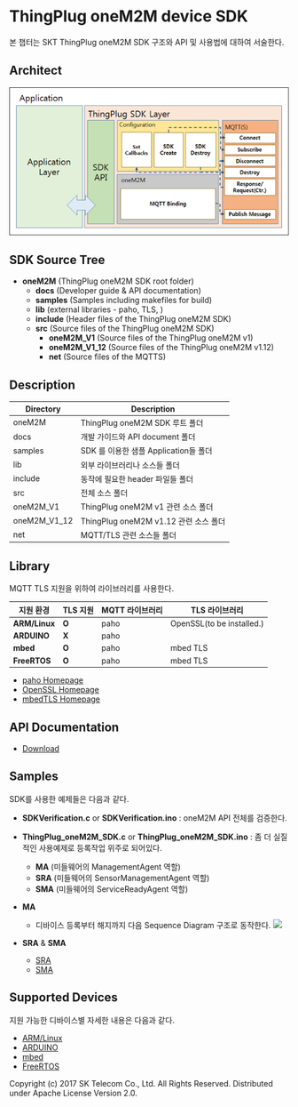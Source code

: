 ThingPlug oneM2M device SDK
===
본 챕터는 SKT ThingPlug oneM2M SDK 구조와 API 및 사용법에 대하여 서술한다.

Architect
---
![](images/sdk_architect.png)

SDK Source Tree
---
+ __oneM2M__ (ThingPlug oneM2M SDK root folder)
	+ __docs__ (Developer guide & API documentation)
	+ __samples__ (Samples including makefiles for build)
	+ __lib__ (external libraries - paho, TLS, )
	+ __include__ (Header files of the ThingPlug oneM2M SDK)
	+ __src__ (Source files of the ThingPlug oneM2M SDK)
		+ __oneM2M_V1__ (Source files of the ThingPlug oneM2M v1)
		+ __oneM2M_V1_12__ (Source files of the ThingPlug oneM2M v1.12)
		+ __net__ (Source files of the MQTTS)
			
Description
---
Directory | Description
------------ | -------------
oneM2M | ThingPlug oneM2M SDK 루트 폴더
docs | 개발 가이드와 API document 폴더
samples |	SDK 를 이용한 샘플 Application들 폴더
lib | 외부 라이브러리나 소스들 폴더
include | 동작에 필요한 header 파일들 폴더
src | 전체 소스 폴더
oneM2M_V1 | ThingPlug oneM2M v1 관련 소스 폴더
oneM2M_V1_12 | ThingPlug oneM2M v1.12 관련 소스 폴더
net | MQTT/TLS 관련 소스들 폴더

Library
---
MQTT TLS 지원을 위하여 라이브러리를 사용한다.

지원 환경 | TLS 지원 | MQTT 라이브러리 | TLS 라이브러리
------------ | ------------- | ------------- | -------------
__ARM/Linux__ | __O__ | paho | OpenSSL(to be installed.)
__ARDUINO__ | __X__ | paho |
__mbed__ |	__O__ | paho | mbed TLS
__FreeRTOS__ |	__O__ | paho | mbed TLS

* [paho Homepage](https://eclipse.org/paho/)
* [OpenSSL Homepage](https://www.openssl.org/)
* [mbedTLS Homepage](https://tls.mbed.org/)


API Documentation
---
* [Download](https://github.com/SKT-ThingPlug/thingplug-device-sdk-C/raw/master/linux/docs/ThingPlug_oneM2M_SDK_API-20170103.pdf)

Samples
---
SDK를 사용한 예제들은 다음과 같다.

* __SDKVerification.c__ or __SDKVerification.ino__ : oneM2M API 전체를 검증한다.

* __ThingPlug_oneM2M_SDK.c__ or __ThingPlug_oneM2M_SDK.ino__ : 좀 더 실질적인 사용예제로 등록작업 위주로 되어있다.
	+ __MA__ (미들웨어의 ManagementAgent 역할)
	+ __SRA__ (미들웨어의 SensorManagementAgent 역할)
	+ __SMA__ (미들웨어의 ServiceReadyAgent 역할)


* __MA__ 
	* 디바이스 등록부터 해지까지 다음 Sequence Diagram 구조로 동작한다.
![](images/sdk_ma.png)

* __SRA__ & __SMA__
	* [SRA](SDK_SRA.md) 
	* [SMA](SDK_SMA.md)


Supported Devices
---
지원 가능한 디바이스별 자세한 내용은 다음과 같다.

* [ARM/Linux](linux)
* [ARDUINO](Arduino)
* [mbed](mbed)
* [FreeRTOS](FreeRTOS)

Copyright (c) 2017 SK Telecom Co., Ltd. All Rights Reserved.
Distributed under Apache License Version 2.0.
